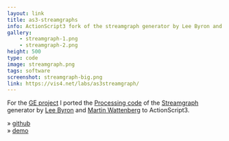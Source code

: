 ```yaml
---
layout: link
title: as3-streamgraphs
info: ActionScript3 fork of the streamgraph generator by Lee Byron and Martin Wattenberg.
gallery:
    - streamgraph-1.png
    - streamgraph-2.png
height: 500
type: code
image: streamgraph.png
tags: software
screenshot: streamgraph-big.png
link: https://vis4.net/labs/as3streamgraph/
---
```


For the [GE project](/about/german-energy) I ported the [Processing code](https://github.com/leebyron/streamgraph_generator) of the [Streamgraph](http://www.leebyron.com/else/streamgraph/) generator by [Lee Byron](http://www.leebyron.com/) and [Martin Wattenberg](http://www.bewitched.com/) to ActionScript3.

» [github](https://github.com/gka/as3streamgraph)  
» [demo]()
